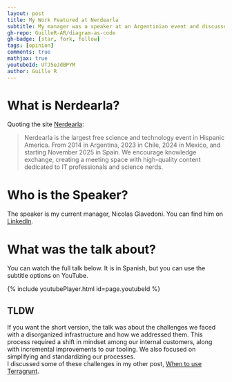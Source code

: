 ```yaml
---
layout: post
title: My Work Featured at Nerdearla
subtitle: My manager was a speaker at an Argentinian event and discussed some of the work my team did
gh-repo: GuilleR-AR/diagram-as-code
gh-badge: [star, fork, follow]
tags: [opinion]
comments: true
mathjax: true
youtubeId: UTJ5eJdBPYM
author: Guille R
---
```


# What is Nerdearla?

Quoting the site [Nerdearla](https://nerdear.la/en/):

> Nerdearla is the largest free science and technology event in Hispanic America. From 2014 in Argentina, 2023 in Chile, 2024 in Mexico, and starting November 2025 in Spain. We encourage knowledge exchange, creating a meeting space with high-quality content dedicated to IT professionals and science nerds.

# Who is the Speaker?

The speaker is my current manager, Nicolas Giavedoni. You can find him on [LinkedIn](https://www.linkedin.com/in/nicolas-giavedoni/).

# What was the talk about?

You can watch the full talk below. It is in Spanish, but you can use the subtitle options on YouTube.

{% include youtubePlayer.html id=page.youtubeId %}

## TLDW

If you want the short version, the talk was about the challenges we faced with a disorganized infrastructure and how we addressed them. This process required a shift in mindset among our internal customers, along with incremental improvements to our tooling. We also focused on simplifying and standardizing our processes.  
I discussed some of these challenges in my other post, [When to use Terragrunt](../2025-08-12-when-to-use-terragrunt).